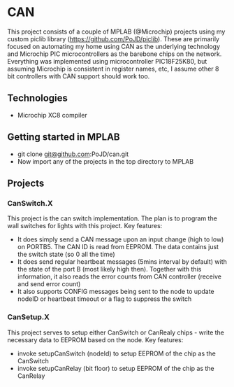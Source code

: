 # CAN

This project consists of a couple of MPLAB (@Microchip) projects using my custom piclib library (https://github.com/PoJD/piclib). These are primarily focused on automating my home using CAN as the underlying technology and Microchip PIC microcontrollers as the barebone chips on the network.
Everything was implemented using microcontroller PIC18F25K80, but assuming Microchip is consistent in register names, etc, I assume other 8 bit controllers with CAN support should work too.

## Technologies

* Microchip XC8 compiler

## Getting started in MPLAB

* git clone git@github.com:PoJD/can.git
* Now import any of the projects in the top directory to MPLAB

## Projects

### CanSwitch.X
This project is the can switch implementation. The plan is to program the wall switches for lights with this project. 
Key features:

* It does simply send a CAN message upon an input change (high to low) on PORTB5. The CAN ID is read from EEPROM. The data contains just the switch state (so 0 all the time)
* It does send regular heartbeat messages (5mins interval by default) with the state of the port B (most likely high then). Together with this information, it also reads the error counts from CAN controller (receive and send error count)
* It also supports CONFIG messages being sent to the node to update nodeID or heartbeat timeout or a flag to suppress the switch

### CanSetup.X
This project serves to setup either CanSwitch or CanRealy chips - write the necessary data to EEPROM based on the node.
Key features:

* invoke setupCanSwitch (nodeId) to setup EEPROM of the chip as the CanSwitch
* invoke setupCanRelay (bit floor) to setup EEPROM of the chip as the CanRelay
